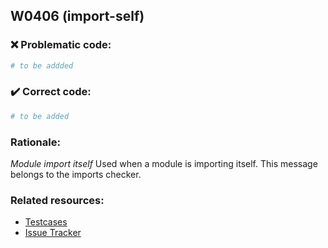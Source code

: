 ## W0406 (import-self)

### :x: Problematic code:

```python
# to be addded
```

### :heavy_check_mark: Correct code:

```python
# to be added
```

### Rationale:

 *Module import itself*
  Used when a module is importing itself. This message belongs to the imports
  checker.



### Related resources:

- [Testcases](#)
- [Issue Tracker](https://github.com/PyCQA/pylint/issues?q=is%3Aissue+%22import-self%22+OR+%22W0406%22)
